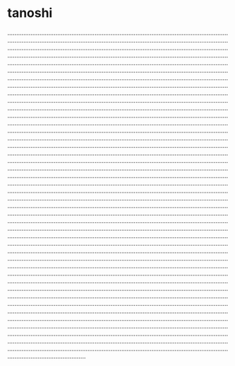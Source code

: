 # tanoshi
................................................................................................................................................................................................................................................................................................................................................................................................................................................................................................................................................................................................................................................................................................................................................................................................................................................................................................................................................................................................................................................................................................................................................................................................................................................................................................................................................................................................................................................................................................................................................................................................................................................................................................................................................................................................................................................................................................................................................................................................................................................................................................................................................................................................................................................................................................................................................................................................................................................................................................................................................................................................................................................................................................................................................................................................................................................................................................................................................................................................................................................................................................................................................................................................................................................................................................................................................................................................................................................................................................................................................................................................................................................................................................................................................................................................................................................................................................................................................................................................................................................................................................................................................................................................................................................................................................................................................................................................................................................................................................................................................................................................................................................................................................................................................................................................................................................................................................................................................................................................................................................................................................................................................................................................................................................................................................................................................................................................................................................................................................................................................................................................